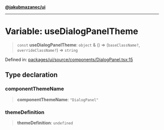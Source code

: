 [**@jakubmazanec/ui**](../README.md)

---

# Variable: useDialogPanelTheme

> `const` **useDialogPanelTheme**: `object` & () => (`baseClassName?`, `overrideClassName?`) =>
> `string`

Defined in:
[packages/ui/source/components/DialogPanel.tsx:15](https://github.com/jakubmazanec/tools/blob/026d472564678641afd0039e9c07d936f221ca46/packages/ui/source/components/DialogPanel.tsx#L15)

## Type declaration

### componentThemeName

> **componentThemeName**: `"DialogPanel"`

### themeDefinition

> **themeDefinition**: `undefined`
